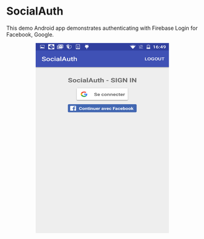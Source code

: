 # SocialAuth
This demo Android app demonstrates authenticating with Firebase Login for Facebook, Google.

<p align="center">
  <img src="Screenshot_2017-07-16-16-49-11.png" width="350" height="500"/>
</p>

